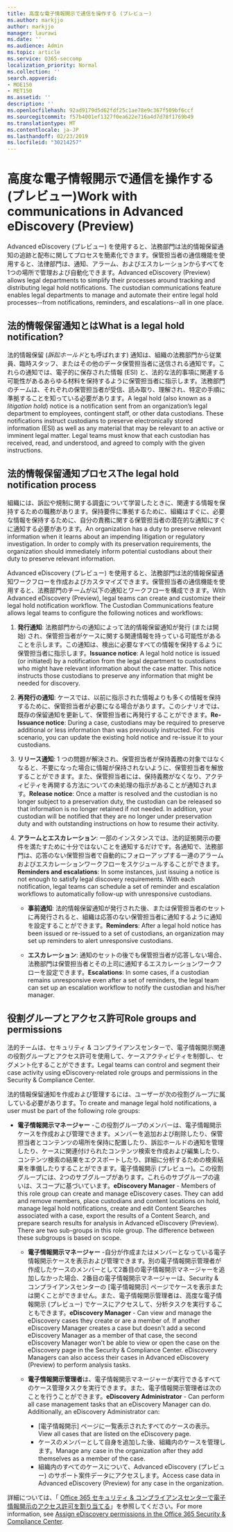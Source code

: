 ```yaml
---
title: 高度な電子情報開示で通信を操作する (プレビュー)
ms.author: markjjo
author: markjjo
manager: laurawi
ms.date: ''
ms.audience: Admin
ms.topic: article
ms.service: O365-seccomp
localization_priority: Normal
ms.collection: ''
search.appverid:
- MOE150
- MET150
ms.assetid: ''
description: ''
ms.openlocfilehash: 92ad9179d5d62fdf25c1ae78e9c367f509bf6ccf
ms.sourcegitcommit: f57b4001ef1327f0ea622e716a4d7d78f1769b49
ms.translationtype: MT
ms.contentlocale: ja-JP
ms.lasthandoff: 02/23/2019
ms.locfileid: "30214257"
---
```

# <a name="work-with-communications-in-advanced-ediscovery-preview"></a><span data-ttu-id="a1a9d-102">高度な電子情報開示で通信を操作する (プレビュー)</span><span class="sxs-lookup"><span data-stu-id="a1a9d-102">Work with communications in Advanced eDiscovery (Preview)</span></span>

<span data-ttu-id="a1a9d-p101">Advanced eDiscovery (プレビュー) を使用すると、法務部門は法的情報保留通知の追跡と配布に関してプロセスを簡素化できます。保管担当者の通信機能を使用すると、法律部門は、通知、アラーム、およびエスカレーションからすべてを1つの場所で管理および自動化できます。</span><span class="sxs-lookup"><span data-stu-id="a1a9d-p101">Advanced eDiscovery (Preview) allows legal departments to simplify their processes around tracking and distributing legal hold notifications. The custodian communications feature enables legal departments to manage and automate their entire legal hold processes--from notifications, reminders, and escalations--all in one place.</span></span>

## <a name="what-is-a-legal-hold-notification"></a><span data-ttu-id="a1a9d-105">法的情報保留通知とは</span><span class="sxs-lookup"><span data-stu-id="a1a9d-105">What is a legal hold notification?</span></span>

<span data-ttu-id="a1a9d-p102">法的情報保留 (*訴訟ホールド*とも呼ばれます) 通知は、組織の法務部門から従業員、臨時スタッフ、またはその他のデータ保管担当者に送信される通知です。これらの通知では、電子的に保存された情報 (ESI) と、法的な法的事項に関連する可能性があるあらゆる材料を保持するように保管担当者に指示します。法務部門のチームは、それぞれの保管担当者が受信、読み取り、理解され、特定の手順に準拠することを知っている必要があります。</span><span class="sxs-lookup"><span data-stu-id="a1a9d-p102">A legal hold (also known as a *litigation hold*) notice is a notification sent from an organization’s legal department to employees, contingent staff, or other data custodians. These notifications instruct custodians to preserve electronically stored information (ESI) as well as any material that may be relevant to an active or imminent legal matter. Legal teams must know that each custodian has received, read, and understood, and agreed to comply with the given instructions.</span></span>

## <a name="the-legal-hold-notification-process"></a><span data-ttu-id="a1a9d-109">法的情報保留通知プロセス</span><span class="sxs-lookup"><span data-stu-id="a1a9d-109">The legal hold notification process</span></span>

<span data-ttu-id="a1a9d-p103">組織には、訴訟や規制に関する調査について学習したときに、関連する情報を保持するための職務があります。保持要件に準拠するために、組織はすぐに、必要な情報を保持するために、自分の責務に関する保管担当者の潜在的な通知にすぐに通知する必要があります。</span><span class="sxs-lookup"><span data-stu-id="a1a9d-p103">An organization has a duty to preserve relevant information when it learns about an impending litigation or regulatory investigation. In order to comply with its preservation requirements, the organization should immediately inform potential custodians about their duty to preserve relevant information.</span></span> 

<span data-ttu-id="a1a9d-p104">Advanced eDiscovery (プレビュー) を使用すると、法務部門は法的情報保留通知ワークフローを作成およびカスタマイズできます。保管担当者の通信機能を使用すると、法務部門のチームが以下の通知とワークフローを構成できます。</span><span class="sxs-lookup"><span data-stu-id="a1a9d-p104">With Advanced eDiscovery (Preview), legal teams can create and customize their legal hold notification workflow. The Custodian Communications feature allows legal teams to configure the following notices and workflows:</span></span>

1. <span data-ttu-id="a1a9d-p105">**発行通知**: 法務部門からの通知によって法的情報保留通知が発行 (または開始) され、保管担当者がケースに関する関連情報を持っている可能性があることを示します。この通知は、検出に必要なすべての情報を保持するように保管担当者に指示します。</span><span class="sxs-lookup"><span data-stu-id="a1a9d-p105">**Issuance notice**: A legal hold notice is issued (or initiated) by a notification from the legal department to custodians who might have relevant information about the case matter. This notice instructs those custodians to preserve any information that might be needed for discovery.</span></span> 
   
2.  <span data-ttu-id="a1a9d-p106">**再発行の通知**: ケースでは、以前に指示された情報よりも多くの情報を保持するために、保管担当者が必要になる場合があります。このシナリオでは、既存の保留通知を更新して、保管担当者に再発行することができます。</span><span class="sxs-lookup"><span data-stu-id="a1a9d-p106">**Re-Issuance notice**: During a case, custodians may be required to preserve additional or less information than was previously instructed. For this scenario, you can update the existing hold notice and re-issue it to your custodians.</span></span>

3.  <span data-ttu-id="a1a9d-p107">**リリース通知**: 1 つの問題が解決され、保管担当者が保持義務の対象ではなくなると、不要になった場合に情報が保持されないように、保管担当者を解放することができます。また、保管担当者には、保持義務がなくなり、アクティビティを再開する方法についての未処理の指示があることが通知されます。</span><span class="sxs-lookup"><span data-stu-id="a1a9d-p107">**Release notice**: Once a matter is resolved and the custodian is no longer subject to a preservation duty, the custodian can be released so that information is no longer retained if not needed. In addition, your custodian will be notified that they are no longer under preservation duty and with outstanding instructions on how to resume their activity.</span></span>

4. <span data-ttu-id="a1a9d-p108">**アラームとエスカレーション**: 一部のインスタンスでは、法的証拠開示の要件を満たすために十分ではないことを通知するだけです。各通知で、法務部門は、応答のない保管担当者で自動的にフォローアップする一連のアラームおよびエスカレーションワークフローをスケジュールすることができます。</span><span class="sxs-lookup"><span data-stu-id="a1a9d-p108">**Reminders and escalations**: In some instances, just issuing a notice is not enough to satisfy legal discovery requirements. With each notification, legal teams can schedule a set of reminder and escalation workflows to automatically follow-up with unresponsive custodians.</span></span>

    - <span data-ttu-id="a1a9d-122">**事前通知**: 法的情報保留通知が発行された後、または保管担当者のセットに再発行されると、組織は応答のない保管担当者に通知するように通知を設定することができます。</span><span class="sxs-lookup"><span data-stu-id="a1a9d-122">**Reminders**:  After a legal hold notice has been issued or re-issued to a set of custodians, an organization may set up reminders to alert unresponsive custodians.</span></span> 

    - <span data-ttu-id="a1a9d-123">**エスカレーション**: 通知のセットの後でも保管担当者が応答しない場合、法務部門は保管担当者とその上司に通知するエスカレーションワークフローを設定できます。</span><span class="sxs-lookup"><span data-stu-id="a1a9d-123">**Escalations**: In some cases, if a custodian remains unresponsive even after a set of reminders, the legal team can set up an escalation workflow to notify the custodian and his/her manager.</span></span>

## <a name="role-groups-and-permissions"></a><span data-ttu-id="a1a9d-124">役割グループとアクセス許可</span><span class="sxs-lookup"><span data-stu-id="a1a9d-124">Role groups and permissions</span></span> 

<span data-ttu-id="a1a9d-125">法的チームは、セキュリティ & コンプライアンスセンターで、電子情報開示関連の役割グループとアクセス許可を使用して、ケースアクティビティを制御し、セグメント化することができます。</span><span class="sxs-lookup"><span data-stu-id="a1a9d-125">Legal teams can control and segment their case activity using eDiscovery-related role groups and permissions in the Security & Compliance Center.</span></span> 

<span data-ttu-id="a1a9d-126">法的情報保留通知を作成および管理するには、ユーザーが次の役割グループに属している必要があります。</span><span class="sxs-lookup"><span data-stu-id="a1a9d-126">To create and manage legal hold notifications, a user must be part of the following role groups:</span></span>

- <span data-ttu-id="a1a9d-p109">**電子情報開示マネージャー** -この役割グループのメンバーは、電子情報開示ケースを作成および管理できます。メンバーを追加および削除したり、保管担当者とコンテンツの場所を保持に配置したり、訴訟ホールドの通知を管理したり、ケースに関連付けられたコンテンツ検索を作成および編集したり、コンテンツ検索の結果をエクスポートしたり、詳細に分析するための検索結果を準備したりすることができます。電子情報開示 (プレビュー)。この役割グループには、2つのサブグループがあります。これらのサブグループの違いは、スコープに基づいています。</span><span class="sxs-lookup"><span data-stu-id="a1a9d-p109">**eDiscovery Manager** - Members of this role group can create and manage eDiscovery cases. They can add and remove members, place custodians and content locations on hold, manage legal hold notifications, create and edit Content Searches associated with a case, export the results of a Content Search, and prepare search results for analysis in Advanced eDiscovery (Preview). There are two sub-groups in this role group. The difference between these subgroups is based on scope.</span></span>

  - <span data-ttu-id="a1a9d-p110">**電子情報開示マネージャー** -自分が作成またはメンバーとなっている電子情報開示ケースを表示および管理できます。別の電子情報開示管理者が作成したケースのメンバーとして2番目の電子情報開示マネージャーを追加しなかった場合、2番目の電子情報開示マネージャーは、Security & コンプライアンスセンターの [電子情報開示] ページでケースを表示または開くことができません。また、電子情報開示管理者は、高度な電子情報開示 (プレビュー) でケースにアクセスして、分析タスクを実行することもできます。</span><span class="sxs-lookup"><span data-stu-id="a1a9d-p110">**eDiscovery Manager** - Can view and manage the eDiscovery cases they create or are a member of. If another eDiscovery Manager creates a case but doesn't add a second eDiscovery Manager as a member of that case, the second eDiscovery Manager won't be able to view or open the case on the eDiscovery page in the Security & Compliance Center. eDiscovery Managers can also access their cases in Advanced eDiscovery (Preview) to perform analysis tasks.</span></span>

  - <span data-ttu-id="a1a9d-p111">**電子情報開示管理者**は、電子情報開示マネージャーが実行できるすべてのケース管理タスクを実行できます。また、電子情報開示管理者は次のことを行うことができます。</span><span class="sxs-lookup"><span data-stu-id="a1a9d-p111">**eDiscovery Administrator** - Can perform all case management tasks that an eDiscovery Manager can do. Additionally, an eDiscovery Administrator can:</span></span>
    
    - <span data-ttu-id="a1a9d-136">[電子情報開示] ページに一覧表示されたすべてのケースの表示。</span><span class="sxs-lookup"><span data-stu-id="a1a9d-136">View all cases that are listed on the eDiscovery page.</span></span>
    - <span data-ttu-id="a1a9d-137">ケースのメンバーとして自身を追加した後、組織内のケースを管理します。</span><span class="sxs-lookup"><span data-stu-id="a1a9d-137">Manage any case in the organization after they add themselves as a member of the case.</span></span>
    - <span data-ttu-id="a1a9d-138">組織内のすべてのケースについて、Advanced eDiscovery (プレビュー) のサポート案件データにアクセスします。</span><span class="sxs-lookup"><span data-stu-id="a1a9d-138">Access case data in Advanced eDiscovery (Preview) for any case in the organization.</span></span>

<span data-ttu-id="a1a9d-139">詳細については、「 [Office 365 セキュリティ & コンプライアンスセンターで電子情報開示のアクセス許可を割り当てる](../assign-ediscovery-permissions.md)」を参照してください。</span><span class="sxs-lookup"><span data-stu-id="a1a9d-139">For more information, see [Assign eDiscovery permissions in the Office 365 Security & Compliance Center](../assign-ediscovery-permissions.md).</span></span>